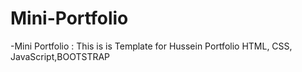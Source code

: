 # Mini-Portfolio
-Mini Portfolio : This is is Template for Hussein Portfolio HTML, CSS, JavaScript,BOOTSTRAP
